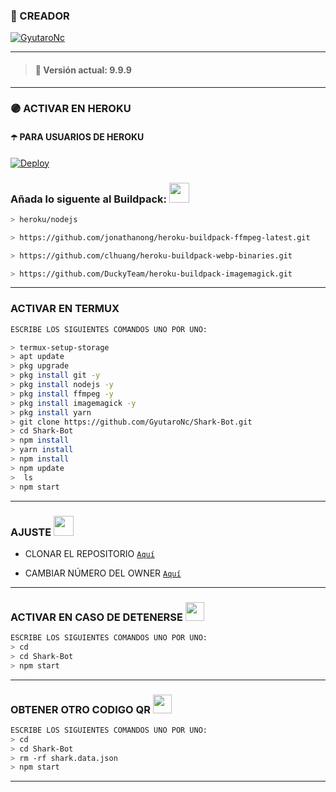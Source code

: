 ### 🦈 CREADOR
 
[![GyutaroNc](https://github.com/GyutaroNc.png?size=150)](https://github.com/GyutaroNc)
   
-----
> #### 🚀 Versión actual: 9.9.9
-----

### 🟣 ACTIVAR EN HEROKU 

#### ☂️ PARA USUARIOS DE HEROKU 

[![Deploy](https://www.herokucdn.com/deploy/button.svg)](https://heroku.com/deploy?template=https://github.com/GyutaroNc/Shark-Bot)
### Añada lo siguente al Buildpack: <img src="https://cdn-0.emojis.wiki/emoji-pics/microsoft/backhand-index-pointing-down-microsoft.png" height="32px">
```bash
> heroku/nodejs
```
```bash
> https://github.com/jonathanong/heroku-buildpack-ffmpeg-latest.git
```
```bash
> https://github.com/clhuang/heroku-buildpack-webp-binaries.git
```
```bash
> https://github.com/DuckyTeam/heroku-buildpack-imagemagick.git
```
-----

### ACTIVAR EN TERMUX
```bash
ESCRIBE LOS SIGUIENTES COMANDOS UNO POR UNO:

> termux-setup-storage
> apt update
> pkg upgrade
> pkg install git -y
> pkg install nodejs -y
> pkg install ffmpeg -y
> pkg install imagemagick -y
> pkg install yarn
> git clone https://github.com/GyutaroNc/Shark-Bot.git
> cd Shark-Bot
> npm install
> yarn install
> npm install
> npm update
>  ls
> npm start
```
----    
###  AJUSTE <img src="https://i.pinimg.com/originals/98/1b/e2/981be28d3ec7b85bfb797a5f9e6a01c2.png" height="32px">
- CLONAR EL REPOSITORIO [`Aquí`](https://github.com/GyutaroNc/Shark-Bot/fork)

- CAMBIAR NÚMERO DEL OWNER [`Aquí`](https://github.com/GyutaroNc/Shark-Bot/blob/main/config.js)
----  

### ACTIVAR EN CASO DE DETENERSE <img src="https://i.pinimg.com/originals/0e/c9/89/0ec989dde8b5fc0deef4e5b09292b605.gif" height="30px">
```bash
ESCRIBE LOS SIGUIENTES COMANDOS UNO POR UNO:
> cd 
> cd Shark-Bot
> npm start
```
----

### OBTENER OTRO CODIGO QR <img src="http://4.bp.blogspot.com/-mFQY5cKLkQ0/U0kwKQn5RzI/AAAAAAAADk0/FDOXxWZ9grU/s1600/QR-code-color.png" height="30px">
```bash
ESCRIBE LOS SIGUIENTES COMANDOS UNO POR UNO:
> cd 
> cd Shark-Bot
> rm -rf shark.data.json
> npm start
```
----
